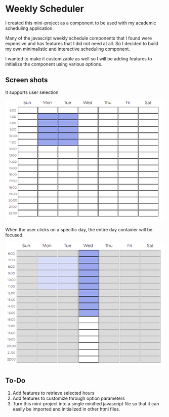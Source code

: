 # Weekly Scheduler

I created this mini-project as a component to be used with my academic scheduling application.

Many of the javascript weekly schedule components that I found were expensive and has features that I did not need at all. So I decided to build my own minimalistic and interactive scheduling component.

I wanted to make it customizable as well so I will be adding features to initialize the component using various options.

## Screen shots
It supports user selection

![Alt text](./sample-images/sample-img1.png)

When the user clicks on a specific day, the entire day container will be focused.

![Alt text](./sample-images/sample-img2.png)

## To-Do
1. Add features to retrieve selected hours
2. Add features to customize through option parameters
3. Turn this mini-project into a single minified javascript file so that it can easily be imported and initialized in other html files.
